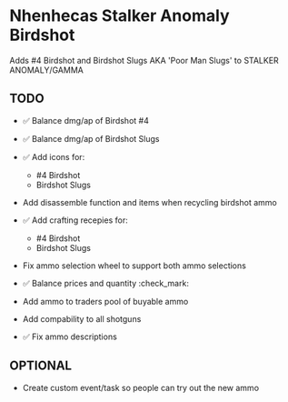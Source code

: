 # Nhenhecas Stalker Anomaly Birdshot
Adds #4 Birdshot and Birdshot Slugs AKA 'Poor Man Slugs' to STALKER ANOMALY/GAMMA


## TODO
- ✅ Balance dmg/ap of Birdshot #4 

- ✅ Balance dmg/ap of Birdshot Slugs 

- ✅ Add icons for:
  - #4 Birdshot 
  - Birdshot Slugs 

- Add disassemble function and items when recycling birdshot ammo

- ✅ Add crafting recepies for:
  - #4 Birdshot
  - Birdshot Slugs

- Fix ammo selection wheel to support both ammo selections

- ✅ Balance prices and quantity :check_mark:

- Add ammo to traders pool of buyable ammo

- Add compability to all shotguns

- ✅ Fix ammo descriptions
  
## OPTIONAL
- Create custom event/task so people can try out the new ammo
